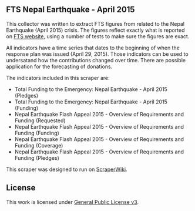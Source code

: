 ## FTS Nepal Earthquake - April 2015
This collector was written to extract FTS figures from related to the Nepal Earthquake (April 2015) crisis. The figures reflect exactly what is reported on [FTS website](http://fts.unocha.org/pageloader.aspx?page=emerg-emergencyDetails&emergID=16575), using a number of tests to make sure the figures are exact.

All indicators have a time series that dates to the beginning of when the response plan was issued (April 29, 2015). Those indicators can be used to undersatand how the contributions changed over time. There are possible application for the forecasting of donations.

The indicators included in this scraper are:

* Total Funding to the Emergency: Nepal Earthquake - April 2015 (Pledges)
* Total Funding to the Emergency: Nepal Earthquake - April 2015 (Funding)
* Nepal Earthquake Flash Appeal 2015 - Overview of Requirements and Funding (Requested)
* Nepal Earthquake Flash Appeal 2015 - Overview of Requirements and Funding (Funding)
* Nepal Earthquake Flash Appeal 2015 - Overview of Requirements and Funding (Coverage)
* Nepal Earthquake Flash Appeal 2015 - Overview of Requirements and Funding (Pledges)

This scraper was designed to run on [ScraperWiki](https://scraperwiki.com/).

## License

This work is licensed under [General Public License v3](https://www.gnu.org/copyleft/gpl.html).